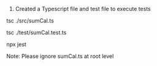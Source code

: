 1. Created a Typescript file and test file to execute tests

 tsc ./src/sumCal.ts


 tsc ./test/sumCal.test.ts

npx jest  



Note: Please ignore sumCal.ts at root level
